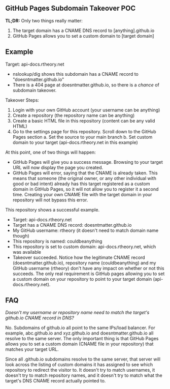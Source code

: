 ## GitHub Pages Subdomain Takeover POC

**TL;DR:** Only two things really matter:
1. The target domain has a CNAME DNS record to [anything].github.io
2. GitHub Pages allows you to set a custom domain to [target domain]

## Example

Target: api-docs.rtheory.net

 - nslookup/dig shows this subdomain has a CNAME record to "doesntmatter.github.io"
 - There is a 404 page at doesntmatter.github.io, so there is a *chance* of subdomain takeover.

Takeover Steps:

 1. Login with your own GitHub account (your username can be anything)
 2. Create a repository (the repository name can be anything)
 3. Create a basic HTML file in this repository (content can be any valid HTML)
 4. Go to the settings page for this repository. Scroll down to the GitHub Pages section
	 a. Set the source to your main branch
	 b. Set custom domain to your target (api-docs.rtheory.net in this example)

At this point, one of two things will happen:
- GitHub Pages will give you a success message. Browsing to your target URL will now display the page you created. 
- GitHub Pages will error, saying that the CNAME is already taken. This means that someone (the original owner, or any other individual with good or bad intent) already has this target registered as a custom domain in GitHub Pages, so it will not allow you to register it a second time. Creating your own CNAME file with the target domain in your repository will not bypass this error. 

This repository shows a successful example. 

 - Target: api-docs.rtheory.net
 - Target has a CNAME DNS record: doesntmatter.github.io
 - My GitHub username: rtheory (it doesn't need to match domain name though)
 - This repository is named: couldbeanything
 - This repository is set to custom domain: api-docs.rtheory.net, which was available
 - Takeover succeeded. Notice how the legitimate CNAME record (doesntmatter.github.io), repository name (couldbeanything) and my GitHub username (rtheory) don't have any impact on whether or not this succeeds. The only real requirement is GitHub pages allowing you to set a custom domain on your repository to point to your target domain (api-docs.rtheory.net). 

## FAQ

*Doesn't my username or repository name need to match the target's github.io CNAME record in DNS?*

No. Subdomains of github.io all point to the same IPs/load balancer. For example, abc.github.io and xyz.github.io and doesntmatter.github.io all resolve to the same server. The only important thing is that GitHub Pages allows you to set a custom domain (CNAME file in your repository) that matches your target URL. 

Since all .github.io subdomains resolve to the same server, that server will look across the listing of custom domains it has assigned to see which repository to redirect the visitor to. It doesn't try to match usernames, it doesn't try to match repository names, and it doesn't try to match what the target's DNS CNAME record actually pointed to.
